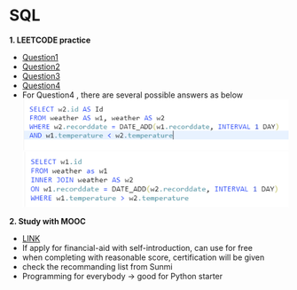 # SQL #

**1. LEETCODE practice**
- [Question1](https://leetcode.com/problems/classes-more-than-5-students/)
- [Question2](https://leetcode.com/problems/big-countries/)
- [Question3](https://leetcode.com/problems/not-boring-movies/)
- [Question4](https://leetcode.com/problems/rising-temperature/submissions/) 
- For Question4 , there are several possible answers as below
![Answer1](./SQL0809.png)
![Answer2](./SQL0809_1.png)

**2. Study with MOOC**
- [LINK](https://www.notion.so/MOOC-69a40a62c1f64e8d838ed39bd658d9e1_)
- If apply for financial-aid with self-introduction, can use for free
- when completing with reasonable score, certification will be given 
- check the recommanding list from Sunmi
- Programming for everybody -> good for Python starter

